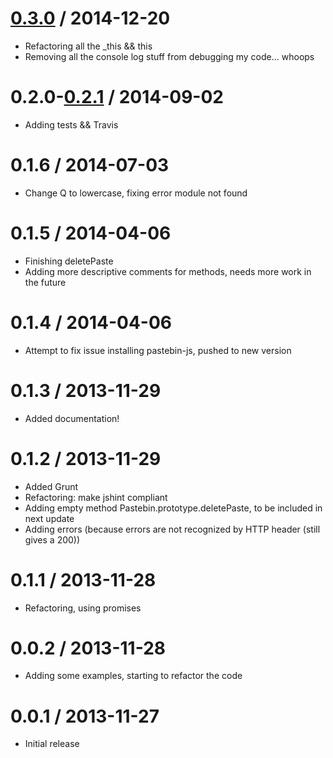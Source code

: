 [0.3.0](https://github.com/j3lte/pastebin-js/releases/tag/v0.3.1) / 2014-12-20
==================

  * Refactoring all the _this && this
  * Removing all the console log stuff from debugging my code... whoops

0.2.0-[0.2.1](https://github.com/j3lte/pastebin-js/releases/tag/v0.2.1) / 2014-09-02
==================

  * Adding tests && Travis

0.1.6 / 2014-07-03
==================

  * Change Q to lowercase, fixing error module not found

0.1.5 / 2014-04-06
==================

  * Finishing deletePaste
  * Adding more descriptive comments for methods, needs more work in the future

0.1.4 / 2014-04-06
==================

  * Attempt to fix issue installing pastebin-js, pushed to new version

0.1.3 / 2013-11-29
==================

  * Added documentation!

0.1.2 / 2013-11-29
==================

  * Added Grunt
  * Refactoring: make jshint compliant
  * Adding empty method Pastebin.prototype.deletePaste, to be included in next update
  * Adding errors (because errors are not recognized by HTTP header (still gives a 200))

0.1.1 / 2013-11-28
==================

  * Refactoring, using promises

0.0.2 / 2013-11-28
==================

  * Adding some examples, starting to refactor the code

0.0.1 / 2013-11-27
==================

  * Initial release

